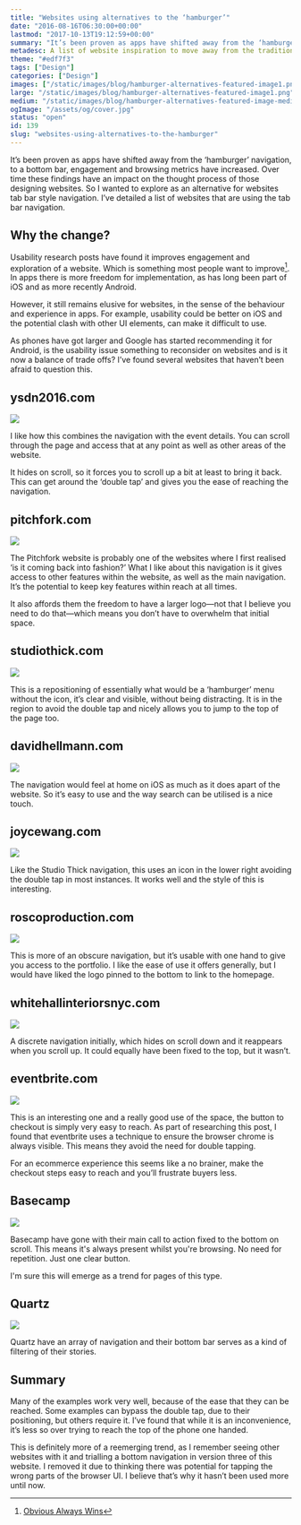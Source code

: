 ```yaml
---
title: "Websites using alternatives to the ‘hamburger’"
date: "2016-08-16T06:30:00+00:00"
lastmod: "2017-10-13T19:12:59+00:00"
summary: "It’s been proven as apps have shifted away from the ‘hamburger’ navigation, to a bottom bar, engagement and browsing metrics have increased. Over time these findings have an impact on the thought process of those designing websites. In this post I detail a list of websites that are using the tab bar navigation."
metadesc: A list of website inspiration to move away from the traditional approach of the hamburger menu. Lots of iOS tab bar style examples."
theme: "#edf7f3"
tags: ["Design"]
categories: ["Design"]
images: ["/static/images/blog/hamburger-alternatives-featured-image1.png"]
large: "/static/images/blog/hamburger-alternatives-featured-image1.png"
medium: "/static/images/blog/hamburger-alternatives-featured-image-medium1.png"
ogImage: "/assets/og/cover.jpg"
status: "open"
id: 139
slug: "websites-using-alternatives-to-the-hamburger"
---
```


It’s been proven as apps have shifted away from the ‘hamburger’ navigation, to a bottom bar, engagement and browsing metrics have increased. Over time these findings have an impact on the thought process of those designing websites. So I wanted to explore as an alternative for websites tab bar style navigation. I’ve detailed a list of websites that are using the tab bar navigation.

## Why the change?
Usability research posts have found it improves engagement and exploration of a website. Which is something most people want to improve[^1]. In apps there is more freedom for implementation, as has long been part of iOS and as more recently Android.

However, it still remains elusive for websites, in the sense of the behaviour and experience in apps. For example, usability could be better on iOS and the potential clash with other UI elements, can make it difficult to use. 

As phones have got larger and Google has started recommending it for Android, is the usability issue something to reconsider on websites and is it now a balance of trade offs? I’ve found several websites that haven’t been afraid to question this.

## ysdn2016.com
[<Image src="/static/images/blog/bottom-nav-ysdn.png" width={738} height={492} />](http://ysdn2016.com/)

I like how this combines the navigation with the event details. You can scroll through the page and access that at any point as well as other areas of the website.

It hides on scroll, so it forces you to scroll up a bit at least to bring it back. This can get around the ‘double tap’ and gives you the ease of reaching the navigation.


## pitchfork.com
[<Image src="/static/images/blog/bottom-nav-pitchfork.jpg" width={738} height={492} />](http://pitchfork.com/)

The Pitchfork website is probably one of the websites where I first realised ‘is it coming back into fashion?’ What I like about this navigation is it gives access to other features within the website, as well as the main navigation. It’s the potential to keep key features within reach at all times.

It also affords them the freedom to have a larger logo—not that I believe you need to do that—which means you don’t have to overwhelm that initial space.

## studiothick.com
[<Image src="/static/images/blog/bottom-nav-studiothick.jpg" width={738} height={492} />](http://www.studiothick.com/)

This is a repositioning of essentially what would be a ‘hamburger’ menu without the icon, it’s clear and visible, without being distracting. It is in the region to avoid the double tap and nicely allows you to jump to the top of the page too.

## davidhellmann.com
[<Image src="/static/images/blog/bottom-nav-david.png" width={738} height={492} />](https://davidhellmann.com)

The navigation would feel at home on iOS as much as it does apart of the website. So it’s easy to use and the way search can be utilised is a nice touch. 

## joycewang.com
[<Image src="/static/images/blog/bottom-nav-wang.jpg" width={738} height={492} />](http://joycewang.com)

Like the Studio Thick navigation, this uses an icon in the lower right avoiding the double tap in most instances. It works well and the style of this is interesting.

## roscoproduction.com
[<Image src="/static/images/blog/bottom-nav-rosco.jpg" width={738} height={492} />](http://roscoproduction.com)

This is more of an obscure navigation, but it’s usable with one hand to give you access to the portfolio. I like the ease of use it offers generally, but I would have liked the logo pinned to the bottom to link to the homepage.

## whitehallinteriorsnyc.com
[<Image src="/static/images/blog/bottom-nav-whitehall.jpg" width={738} height={492} />](http://www.whitehallinteriorsnyc.com)

A discrete navigation initially, which hides on scroll down and it reappears when you scroll up. It could equally have been fixed to the top, but it wasn’t. 

## eventbrite.com
[<Image src="/static/images/blog/bottom-nav-eventbrite.jpg" width={738} height={492} />](https://www.eventbrite.com)

This is an interesting one and a really good use of the space, the button to checkout is simply very easy to reach. As part of researching this post, I found that eventbrite uses a technique to ensure the browser chrome is always visible. This means they avoid the need for double tapping. 

For an ecommerce experience this seems like a no brainer, make the checkout steps easy to reach and you’ll frustrate buyers less.

## Basecamp
[<Image src="/static/images/blog/bottom-nav-basecamp.jpg" width={738} height={492} />](https://basecamp.com)

Basecamp have gone with their main call to action fixed to the bottom on scroll. This means it's always present whilst you're browsing. No need for repetition. Just one clear button.

I'm sure this will emerge as a trend for pages of this type.

## Quartz
[<Image src="/static/images/blog/bottom-nav-quartz.jpg" width={738} height={492} />](http://qz.com)

Quartz have an array of navigation and their bottom bar serves as a kind of filtering of their stories.

## Summary
Many of the examples work very well, because of the ease that they can be reached. Some examples can bypass the double tap, due to their positioning, but others require it. I’ve found that while it is an inconvenience, it’s less so over trying to reach the top of the phone one handed.

This is definitely more of a reemerging trend, as I remember seeing other websites with it and trialling a bottom navigation in version three of this website. I removed it due to thinking there was potential for tapping the wrong parts of the browser UI. I believe that’s why it hasn’t been used more until now.

[^1]: [Obvious Always Wins](http://www.lukew.com/ff/entry.asp?1945)